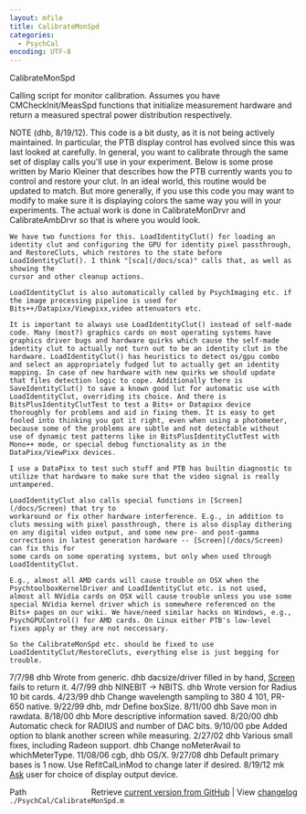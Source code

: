 ```yaml
---
layout: mfile
title: CalibrateMonSpd
categories:
  - PsychCal
encoding: UTF-8
---
```


CalibrateMonSpd

Calling script for monitor calibration.  Assumes
you have CMCheckInit/MeasSpd functions that initialize
measurement hardware and return a measured spectral
power distribution respectively.

NOTE (dhb, 8/19/12).  This code is a bit dusty, as it is not
being actively maintained.  In particular, the PTB display
control has evolved since this was last looked at carefully.
In general, you want to calibrate through the same set of
display calls you'll use in your experiment.  Below is some
prose written by Mario Kleiner that describes how the PTB
currently wants you to control and restore your clut.  In
an ideal world, this routine would be updated to match.  But
more generally, if you use this code you may want to modify
to make sure it is displaying colors the same way you will in
your experiments.  The actual work is done in CalibrateMonDrvr
and CalibrateAmbDrvr so that is where you would look.

    We have two functions for this. LoadIdentityClut() for loading an
    identity clut and configuring the GPU for identity pixel passthrough,
    and RestoreCluts, which restores to the state before
    LoadIdentityClut(). I think "[sca](/docs/sca)" calls that, as well as showing the
    cursor and other cleanup actions.

    LoadIdentityClut is also automatically called by PsychImaging etc. if
    the image processing pipeline is used for
    Bits++/Datapixx/Viewpixx,video attenuators etc.

    It is important to always use LoadIdentityClut() instead of self-made
    code. Many (most?) graphics cards on most operating systems have
    graphics driver bugs and hardware quirks which cause the self-made
    identity clut to actually not turn out to be an identity clut in the
    hardware. LoadIdentityClut() has heuristics to detect os/gpu combo
    and select an appropriately fudged lut to actually get an identity
    mapping. In case of new hardware with new quirks we should update
    that files detection logic to cope. Additionally there is
    SaveIdentityClut() to save a known good lut for automatic use with
    LoadIdentityClut, overriding its choice. And there is
    BitsPlusIdentityClutTest to test a Bits+ or Datapixx device
    thoroughly for problems and aid in fixing them. It is easy to get
    fooled into thinking you got it right, even when using a photometer,
    because some of the problems are subtle and not detectable without
    use of dynamic test patterns like in BitsPlusIdentityClutTest with
    Mono++ mode, or special debug functionality as in the
    DataPixx/ViewPixx devices.

    I use a DataPixx to test such stuff and PTB has builtin diagnostic to
    utilize that hardware to make sure that the video signal is really
    untampered.

    LoadIdentityClut also calls special functions in [Screen](/docs/Screen) that try to
    workaround or fix other hardware interference. E.g., in addition to
    cluts messing with pixel passthrough, there is also display dithering
    on any digital video output, and some new pre- and post-gamma
    corrections in latest generation hardware -- [Screen](/docs/Screen) can fix this for
    some cards on some operating systems, but only when used through
    LoadIdentityClut.

    E.g., almost all AMD cards will cause trouble on OSX when the
    PsychtoolboxKernelDriver and LoadIdentityClut etc. is not used,
    almost all NVidia cards on OSX will cause trouble unless you use some
    special NVidia kernel driver which is somewhere referenced on the
    Bits+ pages on our wiki. We have/need similar hacks on Windows, e.g.,
    PsychGPUControl() for AMD cards. On Linux either PTB's low-level
    fixes apply or they are not neccessary.

    So the CalibrateMonSpd etc. should be fixed to use
    LoadIdentityClut/RestoreCluts, everything else is just begging for
    trouble.

7/7/98  dhb  Wrote from generic.
        dhb  dacsize/driver filled in by hand, [Screen](/docs/Screen) fails to return it.
4/7/99  dhb  NINEBIT -\> NBITS.
        dhb  Wrote version for Radius 10 bit cards.
4/23/99 dhb  Change wavelength sampling to 380 4 101, PR-650 native.
9/22/99 dhb, mdr  Define boxSize.
8/11/00 dhb  Save mon in rawdata.
8/18/00 dhb  More descriptive information saved.
8/20/00 dhb  Automatic check for RADIUS and number of DAC bits.
9/10/00 pbe  Added option to blank another screen while measuring.
2/27/02 dhb  Various small fixes, including Radeon support.
        dhb  Change noMeterAvail to whichMeterType.
11/08/06 cgb, dhb  OS/X.
9/27/08 dhb  Default primary bases is 1 now.  Use RefitCalLinMod to change later if desired.
8/19/12 mk   [Ask](/docs/Ask) user for choice of display output device.


<div class="code_header" style="text-align:right;">
  <span style="float:left;">Path&nbsp;&nbsp;</span> <span class="counter">Retrieve <a href=
  "https://raw.github.com/Psychtoolbox-3/Psychtoolbox-3/beta/./PsychCal/CalibrateMonSpd.m">current version from GitHub</a> | View <a href=
  "https://github.com/Psychtoolbox-3/Psychtoolbox-3/commits/beta/./PsychCal/CalibrateMonSpd.m">changelog</a></span>
</div>
<div class="code">
  <code>./PsychCal/CalibrateMonSpd.m</code>
</div>
